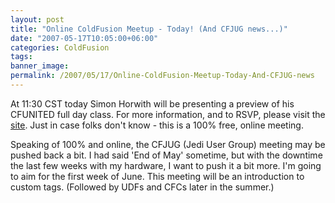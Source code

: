 ```yaml
---
layout: post
title: "Online ColdFusion Meetup - Today! (And CFJUG news...)"
date: "2007-05-17T10:05:00+06:00"
categories: ColdFusion 
tags: 
banner_image: 
permalink: /2007/05/17/Online-ColdFusion-Meetup-Today-And-CFJUG-news
---
```


At 11:30 CST today Simon Horwith will be presenting a preview of his CFUNITED full day class. For more information, and to RSVP, please visit the <a href="http://coldfusion.meetup.com/17/calendar/5778241/">site</a>. Just in case folks don't know - this is a 100% free, online meeting.

Speaking of 100% and online, the CFJUG (Jedi User Group) meeting may be pushed back a bit. I had said 'End of May' sometime, but with the downtime the last few weeks with my hardware, I want to push it a bit more. I'm going to aim for the first week of June. This meeting will be an introduction to custom tags. (Followed by UDFs and CFCs later in the summer.)